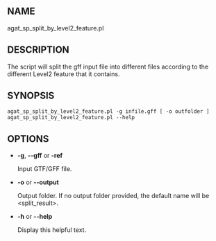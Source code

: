 ## NAME

agat\_sp\_split\_by\_level2\_feature.pl

## DESCRIPTION

The script will split the gff input file into different files according to
the different Level2 feature that it contains.

## SYNOPSIS

```
agat_sp_split_by_level2_feature.pl -g infile.gff [ -o outfolder ]
agat_sp_split_by_level2_feature.pl --help
```

## OPTIONS

- **-g**, **--gff** or **-ref**

    Input GTF/GFF file.

- **-o** or **--output**

    Output folder.  If no output folder provided, the default name will be &lt;split\_result>.

- **-h** or **--help**

    Display this helpful text.

